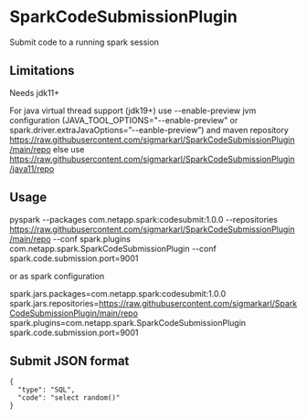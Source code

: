 # SparkCodeSubmissionPlugin
Submit code to a running spark session

## Limitations

Needs jdk11+

For java virtual thread support (jdk19+) use --enable-preview jvm configuration (JAVA_TOOL_OPTIONS="--enable-preview" or spark.driver.extraJavaOptions=”--eanble-preview”) and maven repository https://raw.githubusercontent.com/sigmarkarl/SparkCodeSubmissionPlugin/main/repo
else use https://raw.githubusercontent.com/sigmarkarl/SparkCodeSubmissionPlugin/java11/repo

## Usage

pyspark --packages com.netapp.spark:codesubmit:1.0.0 --repositories https://raw.githubusercontent.com/sigmarkarl/SparkCodeSubmissionPlugin/main/repo --conf spark.plugins com.netapp.spark.SparkCodeSubmissionPlugin --conf spark.code.submission.port=9001

or as spark configuration

spark.jars.packages=com.netapp.spark:codesubmit:1.0.0
spark.jars.repositories=https://raw.githubusercontent.com/sigmarkarl/SparkCodeSubmissionPlugin/main/repo
spark.plugins=com.netapp.spark.SparkCodeSubmissionPlugin
spark.code.submission.port=9001

## Submit JSON format

```
{
  "type": "SQL",
  "code": "select random()"
}
```
